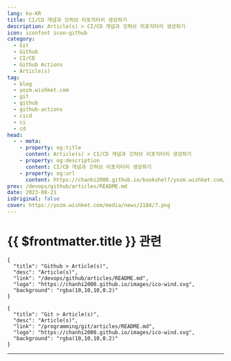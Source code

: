 ```yaml
---
lang: ko-KR
title: CI/CD 개념과 깃허브 리포지터리 생성하기
description: Article(s) > CI/CD 개념과 깃허브 리포지터리 생성하기
icon: iconfont icon-github
category: 
  - Git
  - Github
  - CI/CD
  - Github Actions
  - Article(s)
tag: 
  - blog
  - yozm.wishket.com
  - git
  - github
  - github-actions
  - cicd
  - ci
  - cd
head:
  - - meta:
    - property: og:title
      content: Article(s) > CI/CD 개념과 깃허브 리포지터리 생성하기
    - property: og:description
      content: CI/CD 개념과 깃허브 리포지터리 생성하기
    - property: og:url
      content: https://chanhi2000.github.io/bookshelf/yozm.wishket.com/2184.html
prev: /devops/github/articles/README.md
date: 2023-08-21
isOriginal: false
cover: https://yozm.wishket.com/media/news/2184/7.png
---
```


# {{ $frontmatter.title }} 관련

```component VPCard
{
  "title": "Github > Article(s)",
  "desc": "Article(s)",
  "link": "/devops/github/articles/README.md",
  "logo": "https://chanhi2000.github.io/images/ico-wind.svg",
  "background": "rgba(10,10,10,0.2)"
}
```

```component VPCard
{
  "title": "Git > Article(s)",
  "desc": "Article(s)",
  "link": "/programming/git/articles/README.md",
  "logo": "https://chanhi2000.github.io/images/ico-wind.svg",
  "background": "rgba(10,10,10,0.2)"
}
```

---

<SiteInfo
  name="깃허브 액션으로 CI/CD 구현하기 | 요즘IT"
  desc="CI/CD가 뭐냐고요? 쉽게 말해 개발자가 개발을 마친 후 애플리케이션을 빌드하고, 테스트하고, 원격 저장소에 코드를 업데이트하고, 이를 배포하는 등의 전 과정을 자동화하는 과정을 말합니다. 대부분의 실무 환경에서는 CI/CD를 진행하죠. 여기서는 깃허브 액션을 활용하여 CI/CD를 진행하겠습니다. 이번 글은 ‘GitHub Actions으로 배포 자동화해 보기’의 준비 편으로 CI/CD가 무엇인지 알아보고, 깃허브 리포지터리 생성 및 코드를 푸시하는 과정을 소개합니다."
  url="https://yozm.wishket.com/magazine/detail/2184/"
  logo="https://yozm.wishket.com/favicon.ico"
  preview="https://yozm.wishket.com/media/news/2184/7.png"/>

<!-- TODO: 작성 -->


